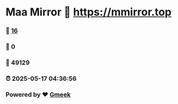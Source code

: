 # Maa Mirror :link: https://mmirror.top 
### :page_facing_up: [16](https://mmirror.top/tag.html) 
### :speech_balloon: 0 
### :hibiscus: 49129 
### :alarm_clock: 2025-05-17 04:36:56 
### Powered by :heart: [Gmeek](https://github.com/Meekdai/Gmeek)
